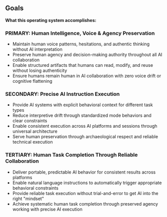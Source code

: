 ## Goals

**What this operating system accomplishes:**

### **PRIMARY: Human Intelligence, Voice & Agency Preservation**
- Maintain human voice patterns, hesitations, and authentic thinking without AI interpretation
- Preserve human agency and decision-making authority throughout all AI collaboration
- Enable structured artifacts that humans can read, modify, and reuse without losing authenticity
- Ensure humans remain human in AI collaboration with zero voice drift or cognitive flattening

### **SECONDARY: Precise AI Instruction Execution**  
- Provide AI systems with explicit behavioral context for different task types
- Reduce interpretive drift through standardized mode behaviors and clear constraints
- Enable consistent execution across AI platforms and sessions through universal architecture
- Serve human preservation through archaeological respect and reliable technical execution

### **TERTIARY: Human Task Completion Through Reliable Collaboration**
- Deliver portable, predictable AI behavior for consistent results across platforms
- Enable natural language instructions to automatically trigger appropriate behavioral constraints
- Provide reliable task execution without trial-and-error to get AI into the right "mindset"
- Achieve systematic human task completion through preserved agency working with precise AI execution 